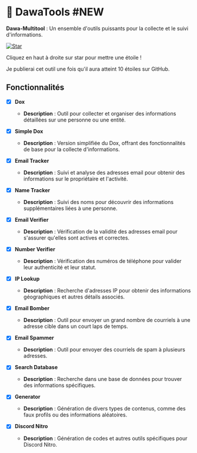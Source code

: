 # 🚀 DawaTools #NEW

**Dawa-Multitool** : Un ensemble d'outils puissants pour la collecte et le suivi d'informations.

[![Star](https://cdn.discordapp.com/attachments/1231052908762632246/1254420791391424512/image.png?ex=66796de6&is=66781c66&hm=2946dfb8629c7fe16122d330e27e741d232ddee632f9ece7a4e6808c8ab06846)](https://github.com/DAWA0/Dawa-Multitool)

Cliquez en haut à droite sur star pour mettre une étoile !

Je publierai cet outil une fois qu'il aura atteint 10 étoiles sur GitHub.

## Fonctionnalités

- [x] **Dox**
  - **Description** : Outil pour collecter et organiser des informations détaillées sur une personne ou une entité.

- [x] **Simple Dox**
  - **Description** : Version simplifiée du Dox, offrant des fonctionnalités de base pour la collecte d'informations.

- [x] **Email Tracker**
  - **Description** : Suivi et analyse des adresses email pour obtenir des informations sur le propriétaire et l'activité.

- [x] **Name Tracker**
  - **Description** : Suivi des noms pour découvrir des informations supplémentaires liées à une personne.

- [x] **Email Verifier**
  - **Description** : Vérification de la validité des adresses email pour s'assurer qu'elles sont actives et correctes.

- [x] **Number Verifier**
  - **Description** : Vérification des numéros de téléphone pour valider leur authenticité et leur statut.

- [x] **IP Lookup**
  - **Description** : Recherche d'adresses IP pour obtenir des informations géographiques et autres détails associés.

- [x] **Email Bomber**
  - **Description** : Outil pour envoyer un grand nombre de courriels à une adresse cible dans un court laps de temps.

- [x] **Email Spammer**
  - **Description** : Outil pour envoyer des courriels de spam à plusieurs adresses.

- [x] **Search Database**
  - **Description** : Recherche dans une base de données pour trouver des informations spécifiques.

- [x] **Generator**
  - **Description** : Génération de divers types de contenus, comme des faux profils ou des informations aléatoires.

- [x] **Discord Nitro**
  - **Description** : Génération de codes et autres outils spécifiques pour Discord Nitro.
